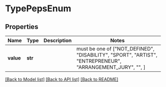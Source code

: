 # TypePepsEnum

## Properties
Name | Type | Description | Notes
------------ | ------------- | ------------- | -------------
**value** | **str** |  |  must be one of ["NOT_DEFINED", "DISABILITY", "SPORT", "ARTIST", "ENTREPRENEUR", "ARRANGEMENT_JURY", "", ]

[[Back to Model list]](../README.md#documentation-for-models) [[Back to API list]](../README.md#documentation-for-api-endpoints) [[Back to README]](../README.md)



